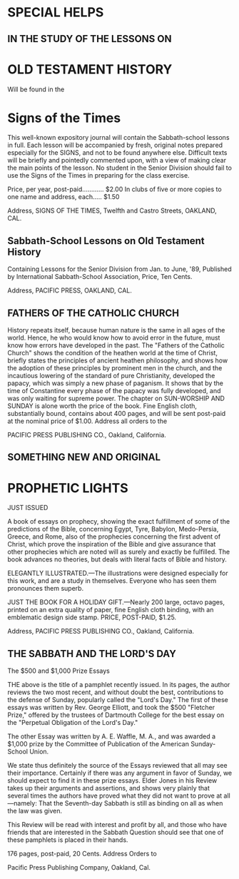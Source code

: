 # SPECIAL HELPS

## IN THE STUDY OF THE LESSONS ON

# OLD TESTAMENT HISTORY

Will be found in the

# Signs of the Times

This well-known expository journal will contain the Sabbath-school lessons in full. Each lesson will be accompanied by fresh, original notes prepared especially for the SIGNS, and not to be found anywhere else. Difficult texts will be briefly and pointedly commented upon, with a view of making clear the main points of the lesson. No student in the Senior Division should fail to use the Signs of the Times in preparing for the class exercise.

Price, per year, post-paid............ $2.00
In clubs of five or more copies to one name and address, each..... $1.50

Address, SIGNS OF THE TIMES,
Twelfth and Castro Streets, OAKLAND, CAL.

## Sabbath-School Lessons on Old Testament History

Containing Lessons for the Senior Division from Jan. to June, '89, Published by International Sabbath-School Association, Price, Ten Cents.

Address, PACIFIC PRESS, OAKLAND, CAL.

## FATHERS OF THE CATHOLIC CHURCH

History repeats itself, because human nature is the same in all ages of the world. Hence, he who would know how to avoid error in the future, must know how errors have developed in the past. The "Fathers of the Catholic Church" shows the condition of the heathen world at the time of Christ, briefly states the principles of ancient heathen philosophy, and shows how the adoption of these principles by prominent men in the church, and the incautious lowering of the standard of pure Christianity, developed the papacy, which was simply a new phase of paganism. It shows that by the time of Constantine every phase of the papacy was fully developed, and was only waiting for supreme power. The chapter on SUN-WORSHIP AND SUNDAY is alone worth the price of the book. Fine English cloth, substantially bound, contains about 400 pages, and will be sent post-paid at the nominal price of $1.00. Address all orders to the

PACIFIC PRESS PUBLISHING CO.,
Oakland, California.

## SOMETHING NEW AND ORIGINAL

# PROPHETIC LIGHTS

JUST ISSUED

A book of essays on prophecy, showing the exact fulfillment of some of the predictions of the Bible, concerning Egypt, Tyre, Babylon, Medo-Persia, Greece, and Rome, also of the prophecies concerning the first advent of Christ, which prove the inspiration of the Bible and give assurance that other prophecies which are noted will as surely and exactly be fulfilled. The book advances no theories, but deals with literal facts of Bible and history.

ELEGANTLY ILLUSTRATED.—The illustrations were designed especially for this work, and are a study in themselves. Everyone who has seen them pronounces them superb.

JUST THE BOOK FOR A HOLIDAY GIFT.—Nearly 200 large, octavo pages, printed on an extra quality of paper, fine English cloth binding, with an emblematic design side stamp. PRICE, POST-PAID, $1.25.

Address, PACIFIC PRESS PUBLISHING CO.,
Oakland, California.

## THE SABBATH AND THE LORD'S DAY

The $500 and $1,000 Prize Essays

THE above is the title of a pamphlet recently issued. In its pages, the author reviews the two most recent, and without doubt the best, contributions to the defense of Sunday, popularly called the "Lord's Day." The first of these essays was written by Rev. George Elliott, and took the $500 "Fletcher Prize," offered by the trustees of Dartmouth College for the best essay on the "Perpetual Obligation of the Lord's Day."

The other Essay was written by A. E. Waffle, M. A., and was awarded a $1,000 prize by the Committee of Publication of the American Sunday-School Union.

We state thus definitely the source of the Essays reviewed that all may see their importance. Certainly if there was any argument in favor of Sunday, we should expect to find it in these prize essays. Elder Jones in his Review takes up their arguments and assertions, and shows very plainly that several times the authors have proved what they did not want to prove at all—namely: That the Seventh-day Sabbath is still as binding on all as when the law was given.

This Review will be read with interest and profit by all, and those who have friends that are interested in the Sabbath Question should see that one of these pamphlets is placed in their hands.

176 pages, post-paid, 20 Cents. Address Orders to

Pacific Press Publishing Company,
Oakland, Cal.
